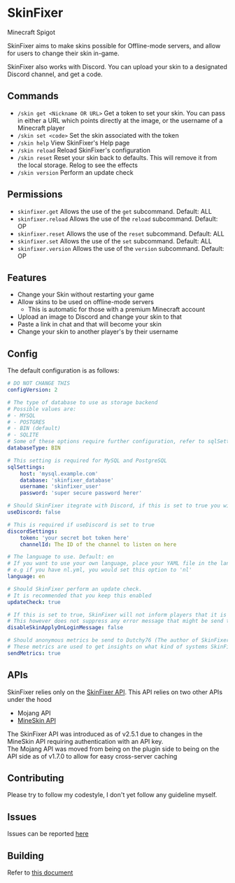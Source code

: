 # SkinFixer
Minecraft Spigot

SkinFixer aims to make skins possible for Offline-mode servers, and allow for users to change their skin in-game.

SkinFixer also works with Discord. You can upload your skin to a designated Discord channel, and get a code.

## Commands
- `/skin get <Nickname OR URL>` Get a token to set your skin. You can pass in either a URL which points directly at the image, or the username of a Minecraft player
- `/skin set <code>` Set the skin associated with the token
- `/skin help` View SkinFixer's Help page
- `/skin reload` Reload SkinFixer's configuration
- `/skin reset` Reset your skin back to defaults. This will remove it from the local storage. Relog to see the effects
- `/skin version` Perform an update check
## Permissions
- `skinfixer.get` Allows the use of the `get` subcommand. Default: ALL
- `skinfixer.reload` Allows the use of the `reload` subcommand. Default: OP
- `skinfixer.reset` Allows the use of the `reset` subcommand. Default: ALL
- `skinfixer.set` Allows the use of the `set` subcommand. Default: ALL
- `skinfixer.version` Allows the use of the `version` subcommand. Default: OP

## Features
- Change your Skin without restarting your game
- Allow skins to be used on offline-mode servers
    - This is automatic for those with a premium Minecraft account
- Upload an image to Discord and change your skin to that
- Paste a link in chat and that will become your skin
- Change your skin to another player's by their username

## Config
The default configuration is as follows:
```yaml
# DO NOT CHANGE THIS
configVersion: 2

# The type of database to use as storage backend
# Possible values are:
# - MYSQL
# - POSTGRES
# - BIN (default)
# - SQLITE
# Some of these options require further configuration, refer to sqlSettings
databaseType: BIN

# This setting is required for MySQL and PostgreSQL
sqlSettings:
    host: 'mysql.example.com'
    database: 'skinfixer_database'
    username: 'skinfixer_user'
    password: 'super secure password herer'

# Should SkinFixer itegrate with Discord, if this is set to true you will need to configure discordSettigns
useDiscord: false

# This is required if useDiscord is set to true
discordSettings:
    token: 'your secret bot token here'
    channelId: The ID of the channel to listen on here

# The language to use. Default: en
# If you want to use your own language, place your YAML file in the langs/ directory
# e.g if you have nl.yml, you would set this option to 'nl'
language: en

# Should SkinFixer perform an update check.
# It is recommended that you keep this enabled
updateCheck: true

# If this is set to true, SkinFixer will not inform players that it is changing their skin when they log in
# This however does not suppress any error message that might be send to the player
disableSkinApplyOnLoginMessage: false

# Should anonymous metrics be send to Dutchy76 (The author of SkinFixer)
# These metrics are used to get insights on what kind of systems SkinFixer is running
sendMetrics: true
```

## APIs
SkinFixer relies only on the [SkinFixer API](https://github.com/TheDutchMC/SkinFixer-API). This API relies on two other APIs under the hood
- Mojang API
- [MineSkin API](https://github.com/MineSkin/api.mineskin.org)

The SkinFixer API was introduced as of v2.5.1 due to changes in the MineSkin API requiring authentication with an API key.  
The Mojang API was moved from being on the plugin side to being on the API side as of v1.7.0 to allow for easy cross-server caching

## Contributing
Please try to follow my codestyle, I don't yet follow any guideline myself.

## Issues
Issues can be reported [here](https://github.com/TheDutchMC/SkinFixer/issues)

## Building
Refer to [this document](BUILDING.md)
